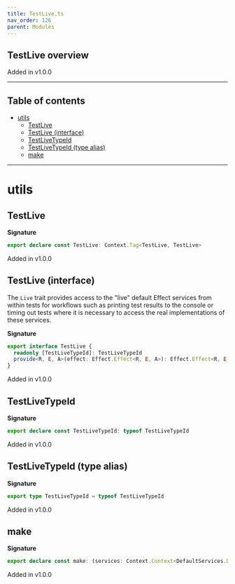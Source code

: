 ```yaml
---
title: TestLive.ts
nav_order: 126
parent: Modules
---
```


## TestLive overview

Added in v1.0.0

---

<h2 class="text-delta">Table of contents</h2>

- [utils](#utils)
  - [TestLive](#testlive)
  - [TestLive (interface)](#testlive-interface)
  - [TestLiveTypeId](#testlivetypeid)
  - [TestLiveTypeId (type alias)](#testlivetypeid-type-alias)
  - [make](#make)

---

# utils

## TestLive

**Signature**

```ts
export declare const TestLive: Context.Tag<TestLive, TestLive>
```

Added in v1.0.0

## TestLive (interface)

The `Live` trait provides access to the "live" default Effect services from
within tests for workflows such as printing test results to the console or
timing out tests where it is necessary to access the real implementations of
these services.

**Signature**

```ts
export interface TestLive {
  readonly [TestLiveTypeId]: TestLiveTypeId
  provide<R, E, A>(effect: Effect.Effect<R, E, A>): Effect.Effect<R, E, A>
}
```

Added in v1.0.0

## TestLiveTypeId

**Signature**

```ts
export declare const TestLiveTypeId: typeof TestLiveTypeId
```

Added in v1.0.0

## TestLiveTypeId (type alias)

**Signature**

```ts
export type TestLiveTypeId = typeof TestLiveTypeId
```

Added in v1.0.0

## make

**Signature**

```ts
export declare const make: (services: Context.Context<DefaultServices.DefaultServices>) => TestLive
```

Added in v1.0.0
